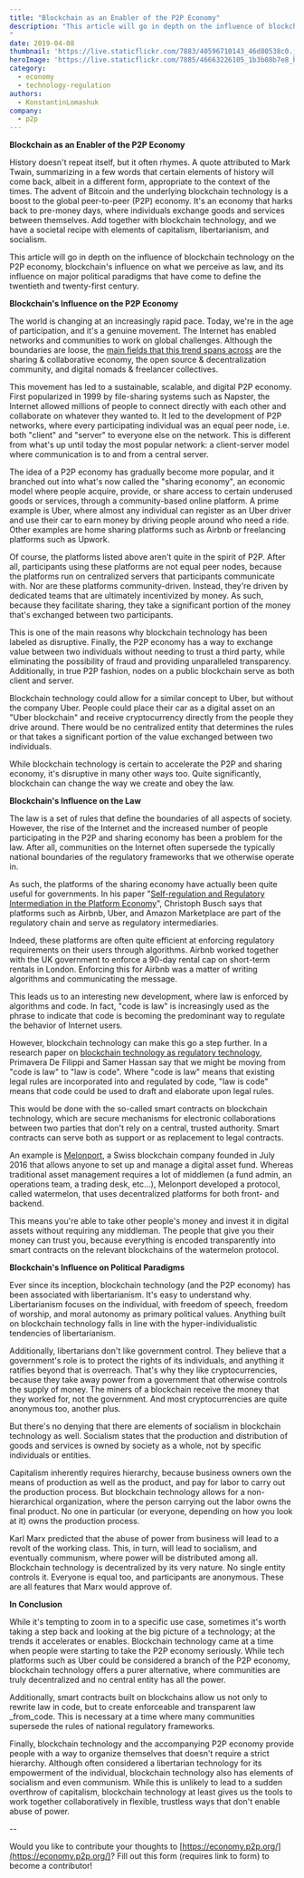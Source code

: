 ```yaml
---
title: "Blockchain as an Enabler of the P2P Economy"
description: "This article will go in depth on the influence of blockchain technology on the P2P economy, blockchain’s influence on what we perceive as law, and its influence on major political paradigms that have come to define the twentieth and twenty-first century.
"
date: 2019-04-08
thumbnail: 'https://live.staticflickr.com/7883/40596710143_46d80538c0.jpg'
heroImage: 'https://live.staticflickr.com/7885/46663226105_1b3b08b7e8_h.jpg'
category:
  - economy 
  - technology-regulation
authors: 
  - KonstantinLomashuk
company: 
  - p2p
---
```

**Blockchain as an Enabler of the P2P Economy**

History doesn&#39;t repeat itself, but it often rhymes. A quote attributed to Mark Twain, summarizing in a few words that certain elements of history will come back, albeit in a different form, appropriate to the context of the times. The advent of Bitcoin and the underlying blockchain technology is a boost to the global peer-to-peer (P2P) economy. It&#39;s an economy that harks back to pre-money days, where individuals exchange goods and services between themselves. Add together with blockchain technology, and we have a societal recipe with elements of capitalism, libertarianism, and socialism.

This article will go in depth on the influence of blockchain technology on the P2P economy, blockchain&#39;s influence on what we perceive as law, and its influence on major political paradigms that have come to define the twentieth and twenty-first century.

**Blockchain&#39;s Influence on the P2P Economy**

The world is changing at an increasingly rapid pace. Today, we&#39;re in the age of participation, and it&#39;s a genuine movement. The Internet has enabled networks and communities to work on global challenges. Although the boundaries are loose, the [main fields that this trend spans across](https://blog.p2pfoundation.net/better-work-together-reflections-from-a-nascent-movement/2019/03/05) are the sharing &amp; collaborative economy, the open source &amp; decentralization community, and digital nomads &amp; freelancer collectives.

This movement has led to a sustainable, scalable, and digital P2P economy. First popularized in 1999 by file-sharing systems such as Napster, the Internet allowed millions of people to connect directly with each other and collaborate on whatever they wanted to. It led to the development of P2P networks, where every participating individual was an equal peer node, i.e. both &quot;client&quot; and &quot;server&quot; to everyone else on the network. This is different from what&#39;s up until today the most popular network: a client-server model where communication is to and from a central server.

The idea of a P2P economy has gradually become more popular, and it branched out into what&#39;s now called the &quot;sharing economy&quot;, an economic model where people acquire, provide, or share access to certain underused goods or services, through a community-based online platform. A prime example is Uber, where almost any individual can register as an Uber driver and use their car to earn money by driving people around who need a ride. Other examples are home sharing platforms such as Airbnb or freelancing platforms such as Upwork.

Of course, the platforms listed above aren&#39;t quite in the spirit of P2P. After all, participants using these platforms are not equal peer nodes, because the platforms run on centralized servers that participants communicate with. Nor are these platforms community-driven. Instead, they&#39;re driven by dedicated teams that are ultimately incentivized by money. As such, because they facilitate sharing, they take a significant portion of the money that&#39;s exchanged between two participants.

This is one of the main reasons why blockchain technology has been labeled as disruptive. Finally, the P2P economy has a way to exchange value between two individuals without needing to trust a third party, while eliminating the possibility of fraud and providing unparalleled transparency. Additionally, in true P2P fashion, nodes on a public blockchain serve as both client and server.

Blockchain technology could allow for a similar concept to Uber, but without the company Uber. People could place their car as a digital asset on an &quot;Uber blockchain&quot; and receive cryptocurrency directly from the people they drive around. There would be no centralized entity that determines the rules or that takes a significant portion of the value exchanged between two individuals.

While blockchain technology is certain to accelerate the P2P and sharing economy, it&#39;s disruptive in many other ways too. Quite significantly, blockchain can change the way we create and obey the law.

**Blockchain&#39;s Influence on the Law**

The law is a set of rules that define the boundaries of all aspects of society. However, the rise of the Internet and the increased number of people participating in the P2P and sharing economy has been a problem for the law. After all, communities on the Internet often supersede the typically national boundaries of the regulatory frameworks that we otherwise operate in.

As such, the platforms of the sharing economy have actually been quite useful for governments. In his paper &quot;[Self-regulation and Regulatory Intermediation in the Platform Economy](https://blog.p2pfoundation.net/self-regulation-and-regulatory-intermediation-in-the-platform-economy/2019/03/15)&quot;, Christoph Busch says that platforms such as Airbnb, Uber, and Amazon Marketplace are part of the regulatory chain and serve as regulatory intermediaries.

Indeed, these platforms are often quite efficient at enforcing regulatory requirements on their users through algorithms. Airbnb worked together with the UK government to enforce a 90-day rental cap on short-term rentals in London. Enforcing this for Airbnb was a matter of writing algorithms and communicating the message.

This leads us to an interesting new development, where law is enforced by algorithms and code. In fact, &quot;code is law&quot; is increasingly used as the phrase to indicate that code is becoming the predominant way to regulate the behavior of Internet users.

However, blockchain technology can make this go a step further. In a research paper on [blockchain technology as regulatory technology](https://arxiv.org/abs/1801.02507), Primavera De Filippi and Samer Hassan say that we might be moving from &quot;code is law&quot; to &quot;law is code&quot;. Where &quot;code is law&quot; means that existing legal rules are incorporated into and regulated by code, &quot;law is code&quot; means that code could be used to draft and elaborate upon legal rules.

This would be done with the so-called smart contracts on blockchain technology, which are secure mechanisms for electronic collaborations between two parties that don&#39;t rely on a central, trusted authority. Smart contracts can serve both as support or as replacement to legal contracts.

An example is [Melonport](https://melonport.com/), a Swiss blockchain company founded in July 2016 that allows anyone to set up and manage a digital asset fund. Whereas traditional asset management requires a lot of middlemen (a fund admin, an operations team, a trading desk, etc…), Melonport developed a protocol, called watermelon, that uses decentralized platforms for both front- and backend.

This means you&#39;re able to take other people&#39;s money and invest it in digital assets without requiring any middleman. The people that give you their money can trust you, because everything is encoded transparently into smart contracts on the relevant blockchains of the watermelon protocol.

**Blockchain&#39;s Influence on Political Paradigms**

Ever since its inception, blockchain technology (and the P2P economy) has been associated with libertarianism. It&#39;s easy to understand why. Libertarianism focuses on the individual, with freedom of speech, freedom of worship, and moral autonomy as primary political values. Anything built on blockchain technology falls in line with the hyper-individualistic tendencies of libertarianism.

Additionally, libertarians don&#39;t like government control. They believe that a government&#39;s role is to protect the rights of its individuals, and anything it ratifies beyond that is overreach. That&#39;s why they like cryptocurrencies, because they take away power from a government that otherwise controls the supply of money. The miners of a blockchain receive the money that they worked for, not the government. And most cryptocurrencies are quite anonymous too, another plus.

But there&#39;s no denying that there are elements of socialism in blockchain technology as well. Socialism states that the production and distribution of goods and services is owned by society as a whole, not by specific individuals or entities.

Capitalism inherently requires hierarchy, because business owners own the means of production as well as the product, and pay for labor to carry out the production process. But blockchain technology allows for a non-hierarchical organization, where the person carrying out the labor owns the final product. No one in particular (or everyone, depending on how you look at it) owns the production process.

Karl Marx predicted that the abuse of power from business will lead to a revolt of the working class. This, in turn, will lead to socialism, and eventually communism, where power will be distributed among all. Blockchain technology is decentralized by its very nature. No single entity controls it. Everyone is equal too, and participants are anonymous. These are all features that Marx would approve of.

**In Conclusion**

While it&#39;s tempting to zoom in to a specific use case, sometimes it&#39;s worth taking a step back and looking at the big picture of a technology; at the trends it accelerates or enables. Blockchain technology came at a time when people were starting to take the P2P economy seriously. While tech platforms such as Uber could be considered a branch of the P2P economy, blockchain technology offers a purer alternative, where communities are truly decentralized and no central entity has all the power.

Additionally, smart contracts built on blockchains allow us not only to rewrite law in code, but to create enforceable and transparent law _from_code. This is necessary at a time where many communities supersede the rules of national regulatory frameworks.

Finally, blockchain technology and the accompanying P2P economy provide people with a way to organize themselves that doesn&#39;t require a strict hierarchy. Although often considered a libertarian technology for its empowerment of the individual, blockchain technology also has elements of socialism and even communism. While this is unlikely to lead to a sudden overthrow of capitalism, blockchain technology at least gives us the tools to work together collaboratively in flexible, trustless ways that don&#39;t enable abuse of power.

--

Would you like to contribute your thoughts to [https://economy.p2p.org/](https://economy.p2p.org/)? Fill out this form (requires link to form) to become a contributor!
